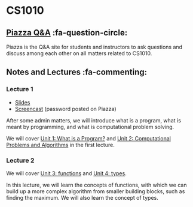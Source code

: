 # CS1010

## [Piazza Q&A](https://piazza.com/class/jcaaskvbs754wh) :fa-question-circle: 

Piazza is the Q&A site for students and instructors to ask questions and discuss among each other on all matters related to CS1010.

## Notes and Lectures :fa-commenting:

### Lecture 1

- [Slides](https://www.comp.nus.edu.sg/~ooiwt/cs1010/1819s1/slides/cs1010-lec1.pdf) 
- [Screencast](https://vimeo.com/285437711) (password posted on Piazza)

After some admin matters, we will introduce what is a program, what is meant by programming, and what is computational problem solving.

We will cover [Unit 1: What is a Program?](01-program.md) and [Unit 2: Computational Problems and Algorithms](02-algo.md) in the first lecture.

### Lecture 2

We will cover [Unit 3: functions](03-func.md) and [Unit 4: types](04-type.md).

In this lecture, we will learn the concepts of functions, with which we can build up a more complex algorithm from smaller building blocks, such as finding the maximum.  We will also learn the concept of types.

